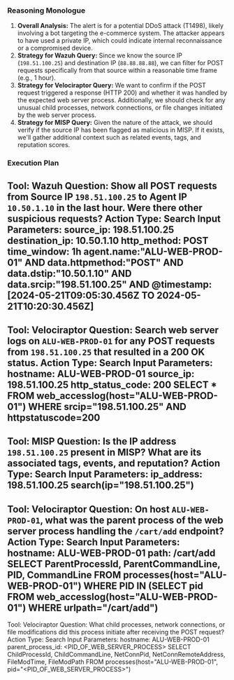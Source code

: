 ### Reasoning Monologue

1.  **Overall Analysis:** The alert is for a potential DDoS attack (T1498), likely involving a bot targeting the e-commerce system. The attacker appears to have used a private IP, which could indicate internal reconnaissance or a compromised device.
2.  **Strategy for Wazuh Query:** Since we know the source IP (`198.51.100.25`) and destination IP (`88.88.88.88`), we can filter for POST requests specifically from that source within a reasonable time frame (e.g., 1 hour).
3.  **Strategy for Velociraptor Query:** We want to confirm if the POST request triggered a response (HTTP 200) and whether it was handled by the expected web server process. Additionally, we should check for any unusual child processes, network connections, or file changes initiated by the web server process.
4.  **Strategy for MISP Query:** Given the nature of the attack, we should verify if the source IP has been flagged as malicious in MISP. If it exists, we'll gather additional context such as related events, tags, and reputation scores.

### Execution Plan

Tool: Wazuh
Question: Show all POST requests from Source IP `198.51.100.25` to Agent IP `10.50.1.10` in the last hour. Were there other suspicious requests?
Action Type: Search
Input Parameters:
  source_ip: 198.51.100.25
  destination_ip: 10.50.1.10
  http_method: POST
  time_window: 1h
<EXECUTE>
agent.name:"ALU-WEB-PROD-01" AND data.httpmethod:"POST" AND data.dstip:"10.50.1.10" AND data.srcip:"198.51.100.25" AND @timestamp:[2024-05-21T09:05:30.456Z TO 2024-05-21T10:20:30.456Z]
</EXECUTE>
---
Tool: Velociraptor
Question: Search web server logs on `ALU-WEB-PROD-01` for any POST requests from `198.51.100.25` that resulted in a 200 OK status.
Action Type: Search
Input Parameters:
  hostname: ALU-WEB-PROD-01
  source_ip: 198.51.100.25
  http_status_code: 200
<EXECUTE>
SELECT * FROM web_accesslog(host="ALU-WEB-PROD-01") WHERE srcip="198.51.100.25" AND httpstatuscode=200
</EXECUTE>
---
Tool: MISP
Question: Is the IP address `198.51.100.25` present in MISP? What are its associated tags, events, and reputation?
Action Type: Search
Input Parameters:
  ip_address: 198.51.100.25
<EXECUTE>
search(ip="198.51.100.25")
</EXECUTE>
---
Tool: Velociraptor
Question: On host `ALU-WEB-PROD-01`, what was the parent process of the web server process handling the `/cart/add` endpoint?
Action Type: Search
Input Parameters:
  hostname: ALU-WEB-PROD-01
  path: /cart/add
<EXECUTE>
SELECT ParentProcessId, ParentCommandLine, PID, CommandLine
FROM processes(host="ALU-WEB-PROD-01")
WHERE PID IN (SELECT pid FROM web_accesslog(host="ALU-WEB-PROD-01") WHERE urlpath="/cart/add")
</EXECUTE>
---
Tool: Velociraptor
Question: What child processes, network connections, or file modifications did this process initiate after receiving the POST request?
Action Type: Search
Input Parameters:
  hostname: ALU-WEB-PROD-01
  parent_process_id: <PID_OF_WEB_SERVER_PROCESS>
<EXECUTE>
SELECT ChildProcessId, ChildCommandLine, NetConnPid, NetConnRemoteAddress, FileModTime, FileModPath
FROM processes(host="ALU-WEB-PROD-01", pid="<PID_OF_WEB_SERVER_PROCESS>")
</EXECUTE>